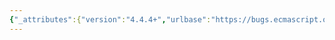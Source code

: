 ```yaml
---
{"_attributes":{"version":"4.4.4+","urlbase":"https://bugs.ecmascript.org/","maintainer":"dherman@mozilla.com"},"bug":{"bug_id":503,"creation_ts":"2012-07-11 19:12:00 -0700","short_desc":"Issues in 7.8.4 String Literals","delta_ts":"2014-07-20 20:48:06 -0700","product":"Draft for 6th Edition","component":"technical issue","version":"Rev 9: July 8, 2012 Draft","rep_platform":"All","op_sys":"All","bug_status":"VERIFIED","resolution":"FIXED","priority":"Normal","bug_severity":"major","everconfirmed":true,"reporter":{"uid":"ecmascriptbugs","name":"Norbert"},"assigned_to":{"uid":"allen","name":"Allen Wirfs-Brock"},"long_desc":[{"commentid":1278,"comment_count":0,"who":{"uid":"ecmascriptbugs","name":"Norbert"},"bug_when":"2012-07-11 19:12:15 -0700","thetext":"(1) For string literals, it is essential that we interpret them as Unicode code points, not Unicode characters. The Unicode standard doesn't define the term \"Unicode character\", but from the usage it's clear that it's a subset of Unicode code points that certainly excludes all code points that are reserved for future allocation. String literals must be able to express all possible values of String values, i.e., all sequences of 16-bit integers.\n\n(2) First note: \"Basic MultilingualPlane\" -> \"Basic Multilingual Plane\"\n\n(3) First note: Representing Unicode code points in the BMP as single code units is part of UTF-16 just like encoding supplementary characters as two code units. The note could just say that the source code point sequence is mapped to its corresponding UTF-16 code unit sequence."},{"commentid":1571,"comment_count":1,"who":{"uid":"allen","name":"Allen Wirfs-Brock"},"bug_when":"2012-08-30 16:32:59 -0700","thetext":"corrected in editor's draft"},{"commentid":1677,"comment_count":2,"who":{"uid":"allen","name":"Allen Wirfs-Brock"},"bug_when":"2012-09-28 12:24:10 -0700","thetext":"fixed in rev10, Sept. 27 2012 draft"},{"commentid":9426,"comment_count":3,"who":{"uid":"ecmascriptbugs","name":"Norbert"},"bug_when":"2014-07-20 20:48:06 -0700","thetext":"Verified in rev 26 draft."}]}}
---
```

